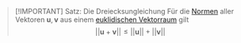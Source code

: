 > [!IMPORTANT] Satz: Die Dreiecksungleichung
> Für die [Normen](Norm%20(Länge).md) aller Vektoren $\mathbf{u},\mathbf{v}$ aus einem [euklidischen Vektorraum](Abstraktes%20inneres%20Produkt.md) gilt
> $$||\mathbf{u}+\mathbf{v}||\le||\mathbf{u}||+||\mathbf{v}||$$